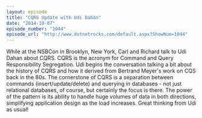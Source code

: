 ```yaml
---
layout: episode
title: "CQRS Update with Udi Dahan"
date: "2014-10-07"
episode_number: "1044"
episode_url: "http://www.dotnetrocks.com/default.aspx?ShowNum=1044"
---
```


While at the NSBCon in Brooklyn, New York, Carl and Richard talk to Udi Dahan about CQRS. CQRS is the acronym for Command and Query Responsibility Segregation. Udi begins the conversation talking a bit about the history of CQRS and how it derived from Bertrand Meyer's work on CQS back in the 80s. The cornerstone of CQRS is a separation between commands (insert/update/delete) and querying in databases - not just relational databases, of course, but certainly the focus is there. The power of the pattern is its ability to handle huge volumes of data in both directions, simplifying application design as the load increases. Great thinking from Udi as usual!
